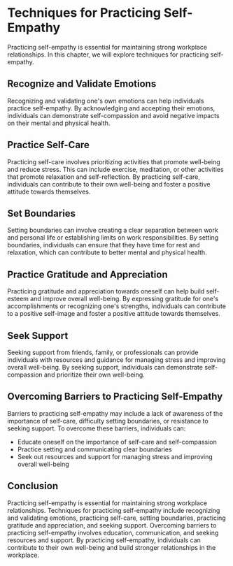 Techniques for Practicing Self-Empathy
==========================================================================

Practicing self-empathy is essential for maintaining strong workplace relationships. In this chapter, we will explore techniques for practicing self-empathy.

Recognize and Validate Emotions
-------------------------------

Recognizing and validating one's own emotions can help individuals practice self-empathy. By acknowledging and accepting their emotions, individuals can demonstrate self-compassion and avoid negative impacts on their mental and physical health.

Practice Self-Care
------------------

Practicing self-care involves prioritizing activities that promote well-being and reduce stress. This can include exercise, meditation, or other activities that promote relaxation and self-reflection. By practicing self-care, individuals can contribute to their own well-being and foster a positive attitude towards themselves.

Set Boundaries
--------------

Setting boundaries can involve creating a clear separation between work and personal life or establishing limits on work responsibilities. By setting boundaries, individuals can ensure that they have time for rest and relaxation, which can contribute to better mental and physical health.

Practice Gratitude and Appreciation
-----------------------------------

Practicing gratitude and appreciation towards oneself can help build self-esteem and improve overall well-being. By expressing gratitude for one's accomplishments or recognizing one's strengths, individuals can contribute to a positive self-image and foster a positive attitude towards themselves.

Seek Support
------------

Seeking support from friends, family, or professionals can provide individuals with resources and guidance for managing stress and improving overall well-being. By seeking support, individuals can demonstrate self-compassion and prioritize their own well-being.

Overcoming Barriers to Practicing Self-Empathy
----------------------------------------------

Barriers to practicing self-empathy may include a lack of awareness of the importance of self-care, difficulty setting boundaries, or resistance to seeking support. To overcome these barriers, individuals can:

* Educate oneself on the importance of self-care and self-compassion
* Practice setting and communicating clear boundaries
* Seek out resources and support for managing stress and improving overall well-being

Conclusion
----------

Practicing self-empathy is essential for maintaining strong workplace relationships. Techniques for practicing self-empathy include recognizing and validating emotions, practicing self-care, setting boundaries, practicing gratitude and appreciation, and seeking support. Overcoming barriers to practicing self-empathy involves education, communication, and seeking resources and support. By practicing self-empathy, individuals can contribute to their own well-being and build stronger relationships in the workplace.
